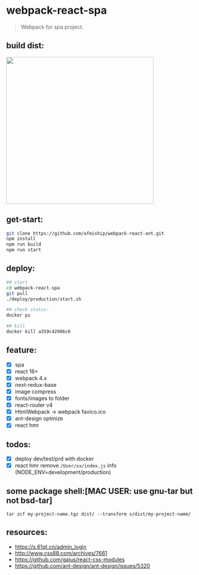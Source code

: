 # webpack-react-spa
> Webpack for spa project.

## build dist:
<img src='./docs/optimize_build.png' width="394" />

## get-start:
```bash
git clone https://github.com/afeiship/webpack-react-ant.git
npm install 
npm run build
npm run start
```

## deploy:
```bash
## start
cd webpack-react-spa
git pull
./deploy/production/start.sh

## check status:
docker ps

## kill 
docker kill a359c42986c6
```


## feature:
+ [x] spa 
+ [x] react 16+
+ [x] webpack 4.x
+ [x] next-redux-base
+ [x] image compress
+ [x] fonts/images to folder
+ [x] react-router v4
+ [x] HtmlWebpack -> webpack favico.ico
+ [x] ant-design optmize
+ [x] react hmr

## todos:
+ [x] deploy dev/test/prd with docker
+ [x] react hmr remove `/User/xx/index.js` info (NODE_ENV=development/production)

## some package shell:[MAC USER: use gnu-tar but not bsd-tar]
```shell
tar zcf my-project-name.tgz dist/ --transform s/dist/my-project-name/
```


## resources:
+ https://s.61qt.cn/admin_login
+ http://www.css88.com/archives/7661
+ https://github.com/gajus/react-css-modules 
+ https://github.com/ant-design/ant-design/issues/5320 
